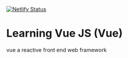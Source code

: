 [![Netlify Status](https://api.netlify.com/api/v1/badges/ee0f7edd-649a-4efa-8f31-fefb31423e66/deploy-status)](https://app.netlify.com/sites/boring-swartz-72b48b/deploys)
# Learning Vue JS (Vue)
vue a reactive front end web framework  
